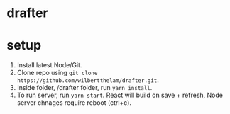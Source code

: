 # drafter

# setup
1. Install latest Node/Git.
1. Clone repo using ```git clone https://github.com/wilbertthelam/drafter.git```.
2. Inside folder, /drafter folder, run ```yarn install```.
3. To run server, run ```yarn start```. React will build on save + refresh, Node server chnages require reboot (ctrl+c).
